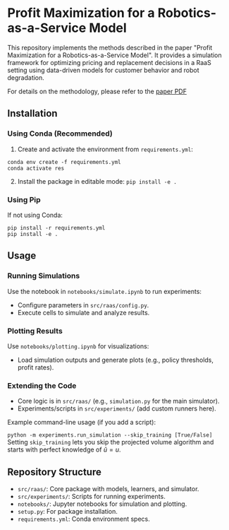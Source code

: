 # Profit Maximization for a Robotics-as-a-Service Model

This repository implements the methods described in the paper "Profit Maximization for a Robotics-as-a-Service Model". It provides a simulation framework for optimizing pricing and replacement decisions in a RaaS setting using data-driven models for customer behavior and robot degradation.

For details on the methodology, please refer to the [paper PDF](profit_maximization_for_a_raas_model.pdf)

## Installation

### Using Conda (Recommended)
1. Create and activate the environment from `requirements.yml`:
```
conda env create -f requirements.yml
conda activate res
```
2. Install the package in editable mode:
`pip install -e .`

### Using Pip
If not using Conda:
```
pip install -r requirements.yml
pip install -e .
```

## Usage

### Running Simulations
Use the notebook in `notebooks/simulate.ipynb` to run experiments:
- Configure parameters in `src/raas/config.py`.
- Execute cells to simulate and analyze results.

### Plotting Results
Use `notebooks/plotting.ipynb` for visualizations:
- Load simulation outputs and generate plots (e.g., policy thresholds, profit rates).

### Extending the Code
- Core logic is in `src/raas/` (e.g., `simulation.py` for the main simulator).
- Experiments/scripts in `src/experiments/` (add custom runners here).

Example command-line usage (if you add a script):

`python -m experiments.run_simulation --skip_training [True/False]`
Setting `skip_training` lets you skip the projected volume algorithm and starts with perfect knowledge of $\hat u = u$.

## Repository Structure
- `src/raas/`: Core package with models, learners, and simulator.
- `src/experiments/`: Scripts for running experiments.
- `notebooks/`: Jupyter notebooks for simulation and plotting.
- `setup.py`: For package installation.
- `requirements.yml`: Conda environment specs.